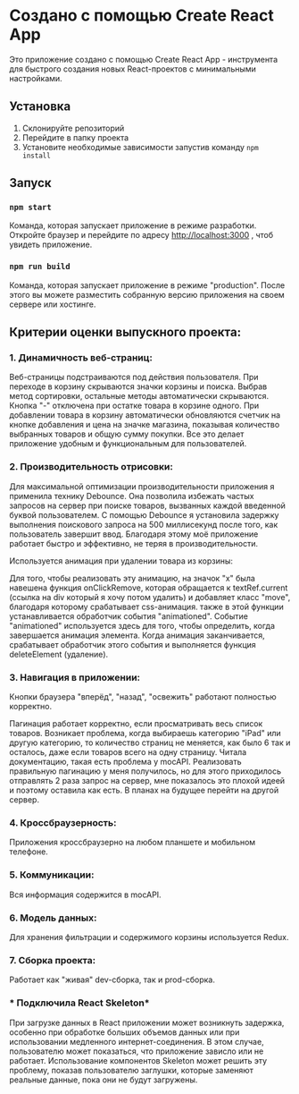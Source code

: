 # Создано с помощью Create React App

Это приложение создано с помощью Create React App - инструмента для быстрого создания новых React-проектов с минимальными настройками.

## Установка 

1. Склонируйте репозиторий
2. Перейдите в папку проекта
3. Установите необходимые зависимости запустив команду `npm install`

## Запуск 

### `npm start`

Команда, которая запускает приложение в режиме разработки.
Откройте браузер и перейдите по адресу [http://localhost:3000](http://localhost:3000) , чтоб увидеть  приложение.

### `npm run build`

Команда, которая запускает приложение в режиме "production". После этого вы можете разместить собранную версию приложения на своем сервере или хостинге.


## Критерии оценки выпускного проекта:

### 1. Динамичность веб-страниц:

 Веб-страницы подстраиваются под действия пользователя. При переходе в корзину скрываются значки корзины и поиска. Выбрав метод сортировки, остальные методы автоматически скрываются. Кнопка "-" отключена при остатке товара в корзине одного. При добавлении товара в корзину автоматически обновляются счетчик на кнопке добавления и цена на значке магазина, показывая количество выбранных товаров и общую сумму покупки. Все это делает приложение удобным и функциональным для пользователей.

### 2. Производительность отрисовки:

 Для максимальной оптимизации производительности приложения я применила технику Debounce. Она позволила избежать частых запросов на сервер при поиске товаров, вызванных каждой введенной буквой пользователем. С помощью Debounce я установила задержку выполнения поискового запроса на 500 миллисекунд после того, как пользователь завершит ввод. Благодаря этому моё приложение работает быстро и эффективно, не теряя в производительности.

 Используется анимация при удалении товара из корзины:
 
Для того, чтобы реализовать эту анимацию, на значок "x" была навешена функция onClickRemove, которая обращается к textRef.current (ссылка на div который я хочу потом удалить) и добавляет класс "move", благодаря которому срабатывает css-анимация. также в этой функции устанавливается обработчик события "animationed". Событие "animationed" используется здесь для того, чтобы определить, когда завершается анимация элемента. Когда анимация заканчивается, срабатывает обработчик этого события и выполняется функция deleteElement (удаление).

### 3. Навигация в приложении:

Кнопки браузера "вперёд", "назад", "освежить" работают полностью корректно. 

Пагинация работает корректно, если просматривать весь список товаров. Возникает проблема, когда выбираешь категорию "iPad" или другую категорию, то количество страниц не меняется, как было 6 так и осталось, даже если товаров всего на одну страницу. Читала документацию, такая есть проблема у mocAPI. Реализовать правильную пагинацию у меня получилось, но для этого приходилось отправлять 2 раза запрос на сервер, мне показалось это плохой идеей и поэтому оставила как есть. В планах на будущее перейти на другой сервер.

### 4. Кроссбраузерность:

Приложения кроссбраузерно на любом планшете и мобильном телефоне.

### 5. Коммуникации:

Вся информация содержится в mocAPI.

### 6. Модель данных:

Для хранения фильтрации и содержимого корзины используется Redux.

### 7. Сборка проекта:

Работает как "живая" dev-сборка, так и prod-сборка.

### * Подключила React Skeleton*

При загрузке данных в React приложении может возникнуть задержка, особенно при обработке больших объемов данных или при использовании медленного интернет-соединения. В этом случае, пользователю может показаться, что приложение зависло или не работает. Использование компонентов Skeleton может решить эту проблему, показав пользователю заглушки, которые заменяют реальные данные, пока они не будут загружены.


